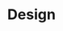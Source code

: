 ---
layout: category
title: Design
slug: design
description: A category for design related posts.
---